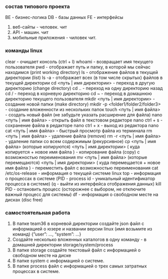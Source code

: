 ### состав типового проекта

BE - бизнес-логика
DB - базы данных
FE - интерфейсы
1. веб-сайты - человек. чит
2. API - машин. чит
3. мобильные приложения - чиловек чит.


### команды linux

clear - очищает консоль (ctrl + l)
whoami - возвращает имя текущего пользователя
pwd - отображает путь и папку, в которой мы сейчас находимся (print working directory)
ls - отображение файлов в текущей директории (list)
ls -a - отображает всех (в том числе скрытых) файлов в текущей директории
cd <путь | имя директории> - переход в другую директорию (change directory)
cd .. - переход на одну директорию назад
cd / - переход в корневую директорию
cd ~ - переход в домашнюю директорию текущего пользователя
mkdir <путь | имя директории> - создание новой папки (make directory)
mkdir -p <folder1/folder2/folder3> - создание вложенности из нескольких папок
touch <путь | имя файла> - создать новый файл (не забудьте указать расширение для файла)
nano <путь | имя файла> - открыть файл в текстовом редакторе nano
ctrl + s - сохранение файла в редакторе nano
ctrl + x - выход из редактора nano
cat <путь | имя файла> - быстрый просмотр файла из терминала
rm <путь | имя файла> - удаление файла (remove)
rm -r <путь | имя файла> - удаление папки со всем содержимым (рекурсивное)
cp <путь | имя файла> (которые копируются) <путь | имя директории>  ( куда копируется + новое имя файла )  - копирование файла (copy) c возможностью переименования
mv <путь | имя файла> (которые перемещаются) <путь | имя директории>  ( куда перемещается + новое имя файла ) - переместить файл c возможностью переименования
cat /etc/os-release - информация о текущей системе linux
top - информация о процессах в системе (PID - process id - уникальный идентификатор процесса в системе) (q - выйти из интерфейса отображения данных)
kill PID - остановить процесс (осторожнее с выбором, не отключите важный процесс для системы)
df - информация о свободном месте на дисках (disc free)

### самостоятельная работа

1. В папке team36 в корневой директории создайте json файл с информацией о юзере и названии версии linux (имя возьмите из команд) {”user”: …, “system”: …}
2. Создайте несколько вложенных каталогов в одну команду - в домашней директории storage/system/process
3. В папке storage создайте текстовый файл с информацией о свободном месте на диске
4. В папке system с информацией о системе.
5. В папке process файл с информацией о трех самых затратных процессах в системе.
